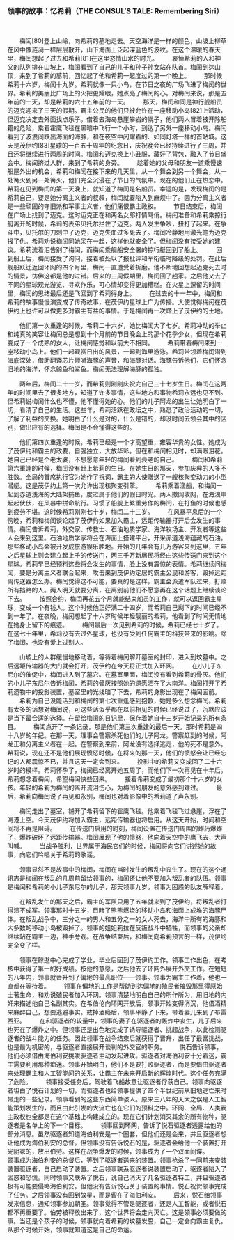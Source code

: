 
### 领事的故事：忆希莉（THE CONSUL’S TALE: Remembering Siri）

&emsp;&emsp;


&emsp;&emsp;梅闰[80]登上山岭，向希莉的墓地走去。天空海洋是一样的颜色，山坡上柳草在风中像涟漪一样层层散开，山下海面上泛起深蓝色的波纹。在这个温暖的春天里，梅闰想起了过去和希莉[81]在这里恣情山水的时光。
&emsp;&emsp;哀悼希莉的人和神父的队列排在山坡上，梅闰看到了自己的儿子和孙子孙女站在队首。梅闰到达山顶，来到了希莉的墓前，回忆起了他和希莉一起度过的第一个晚上。
&emsp;&emsp;那时候希莉十六岁，梅闰十九岁。希莉就像一只小鸟，在节日之夜的广场飞进了梅闰的世界。希莉的美丽比广场上的火把更耀眼，她点亮了梅闰的心。对梅闰来说，那是五年前的一天，却是希莉的六十五年前的一天。
&emsp;&emsp;那天，梅闰和同是神行舰船员的迈克迎来了三天的假期。霸主公民的他们只被允许在一座移动小岛[82]上活动，但迈克决定去外面找点乐子。借着去海岛悬崖攀岩的幌子，他们两人冒着被开除船籍的危险，乘着霍鹰飞毯在黑暗中飞行一个小时，到达了另外一座移动小岛。梅闰看到了波浪间跃出海面的海豚，和在夜空中闪耀着的、如同灯塔一样的首站城。这天是茂伊约[83]星球的一百五十周年的纪念日，庆祝晚会已经持续进行了三周，并且还将继续进行两周的时间。梅闰和迈克换上小丑服，藏好了背包，融入了节日盛会中。梅闰挤过人群，来到了希莉的身旁。
&emsp;&emsp;趁着她的父母和朋友一道乘慢速船屋外出的机会，希莉和梅闰在接下来的几天里，从一个舞会到另一个舞会，从一处篝火到另一处篝火，他们完全沉浸在了节日的气氛中。现在的他们正在热恋中。希莉在见到梅闰的第一天晚上，就知道了梅闰是名船员。幸运的是，发现梅闰的是希莉自己，要是她分离主义者的叔叔，梅闰就要陷入到麻烦中了。因为分离主义者是一些顽固的守旧派和军事主义者，他们痛恨霸主政权。
&emsp;&emsp;节日结束后，梅闰在广场上找到了迈克。这时迈克正在和两名女郎打情骂俏。梅闰准备和希莉乘掠行艇离开的时候，希莉的表弟贝托尔拦住了迈克。两人发生争吵，扭打了起来。在争斗中，贝托尔的刀刺中了迈克，迈克失血过多死去了。梅闰冷静地用激光笔为迈克报了仇。希莉劝说梅闰同她呆在一起，这样他就安全了。但梅闰没有接受她的建议。希莉流着泪告别了梅闰，而梅闰乘舰船安全署的掠行艇回到了船上。
&emsp;&emsp;回到船上后，梅闰接受了询问，接着被处以了报批评和军衔临时降级的处罚。在此后舰船跃迁返回环网的四个月里，梅闰一直遭受着折磨。他不断地回想起迈克死去时的情景，彷佛这都是他的过错。后来的三周假期里，梅闰回了趟家。之后他又去了不同的星球观光游览、寻欢作乐，可心情却变得更加糟糕。在火星上逗留的时间里，梅闰的思绪最后还是飞回到了希莉得身上。
&emsp;&emsp;在过去的十一年中，梅闰和希莉的故事慢慢演变成了传奇故事，在茂伊约星球上广为传播。大使觉得梅闰在茂伊约上也许可以做更多对霸主有益的事情。于是梅闰再一次踏上了茂伊约的土地。

&emsp;&emsp;他们第一次重逢的时候，希莉二十六岁，她比梅闰大了七岁。希莉冲动的举止和纯真的笑容让梅闰总是想到十个月前的节日晚会上的那个花季少女，但现在希莉变成了一个成熟的女人，让梅闰感觉和以前大不相同。
&emsp;&emsp;希莉带着梅闰来到一座移动小岛上。他们一起观赏日出的风景，一起到海里游泳。希莉带领着梅闰潜到海底深处，借助翻译芯片倾听海豚的声音，和海豚对话。海豚告诉他们，它们怀念旧地的海洋，怀念鲸鱼和鲨鱼。梅闰无法理解海豚的孤独。

&emsp;&emsp;两年后，梅闰二十一岁，而希莉则刚刚庆祝完自己三十七岁生日。梅闰在这两年的时间里去了很多地方，知道了许多事情，这些地方和事物希莉永远也见不到。但希莉说梅闰什么也不懂，他不懂得她的心。他们的儿子阿龙的出生让她明白了一切，看清了自己的生活。这些年，希莉活跃在政坛之中，熟悉了政治活动的一切，了解了利益的交换。她明白了什么是对的，什么是错的，却没时间去领会其中的区别，做出应有的选择。梅闰是不会懂得这些的。

&emsp;&emsp;他们第四次重逢的时候，希莉已经是一个才高望重，雍容华贵的女性。她成为了茂伊约和霸主的政要，自强独立，大放华彩。但在和梅闰相见时，却满眼泪花。她自己已经是个老太婆，不想愿意年轻的梅闰看到衰老的自己。
&emsp;&emsp;梅闰和希莉第六重逢的时候，梅闰没有赶上希莉的生日。在她生日的那天，参加庆典的人多不胜数。全局的首席执行官为她作了祝词，霸主的大使赠送了一艘核聚变动力的小型潜艇。这是茂伊约上第一次允许出现核聚变引擎。
&emsp;&emsp;希莉乘着渔船，和梅闰一起到赤道浅海的大陆架捕鱼，度过属于他们的假日时光。两人撒网收网，在海浪中起起伏伏，在风暴中拼命航行。习惯了船舰上繁重劳作的梅闰，在打鱼的时候也感到疲劳不堪。这时候希莉刚刚七十岁，梅闰二十三岁。
&emsp;&emsp;在风暴平息后的一个傍晚，希莉和梅闰谈论起了茂伊约如果加入霸主，远距传输器打开后会发生的事情。梅闰告诉希莉，外交家、传教士、石油地质学家、海洋牧场主、开发者等这些人会来到这里。石油地质学家将会在海面上搭建平台，开采赤道浅海蕴藏的石油。那些移动小岛会被开发成旅游娱乐胜地。开始的几年会有几万游客来到这里，五年之后星球上则会建立起上千的传送门，两三千万新居民将经由这些传送门来到这个星球。希莉早已经预料这些将会发生的事情，脸上没有震惊的表情。希莉继续问梅闰，要是分离主义者联合起来，攻击来到茂伊约定居的霸主公民和游客，毁掉远距离传送器怎么办。梅闰觉得这不可能，要真的是这样，霸主会派遣军队过来，打败所有挡路的人。两人明天就要分离，在离别前他们不愿意再在这个话题上继续谈论下去。
&emsp;&emsp;按照合约，梅闰再花五个月就能结束船员的工作，就可以返回霸主星球，变成一个有钱人。这个时候他正好满二十四岁，而希莉自己剩下的时间已经不到一年了。在夜晚，梅闰想起了十六岁时候年轻靓丽的希莉，他看到了时间无情地在她身上留下的痕迹。
&emsp;&emsp;梅闰最后一次见到希莉的时候，希莉已经七十岁了。在这七十年里，希莉没有去过外星球，也没有受到任何霸主的科技带来的影响。除了梅闰，也没有爱上过别人。

&emsp;&emsp;山坡上的人群缓慢地移动着，等待着梅闰解开墓室的封印，进入到坟墓中。之后远距传输器的大门就会打开，茂伊约在今天将正式加入环网。
&emsp;&emsp;在小儿子东尼尔的催促中，梅闰进入到了墓穴。在墓室里面，梅闰没有看到希莉的骨灰。他们的小儿子东尼尔告诉梅闰，希莉的骨灰按照她的遗愿洒在了大南洋。梅闰打开了希莉遗物中的投影装置，墓室里的光线暗了下去，希莉的身影出现在了梅闰面前。
&emsp;&emsp;希莉为自己没能活到和梅闰的第七次重逢感到抱歉，她是多么想念梅闰。希莉有太多的话想对梅闰说，可这些话似乎都在以前相见的时候已经说过了，沉默应该是当下最合适的选择。在留给梅闰的日记里，保存着她自十三岁开始记录的所有条目。
&emsp;&emsp;梅闰点开了一条记录，那是他们第三次重逢的最后一天。那时希莉是四十八岁的年纪。在那一天，理事会警察杀死他们的儿子阿龙。警察赶到的时候，阿龙正和分离主义者在一起。在警察到来前，阿龙没有选择逃走，他的死不是意外。希莉说，现在还不是他们展现愤怒时候，在将来的那一天，他们的愤怒会让已经忘记的人都震惊不已，并且这天一定会到来。
&emsp;&emsp;投影中的希莉又变成回了二十六岁时的模样。希莉怀孕了，梅闰已经离开她五周了，而他们下一次再见在十年后。希莉想念着梅闰，希望梅闰快些回来。
&emsp;&emsp;接着希莉变成了最初那个十六岁的女孩。年轻的希莉为梅闰的离开流泪伤心，为梅闰的朋友的意外感到难过。
&emsp;&emsp;最后，希莉向梅闰说了再见和永别，梅闰也对着影像中的希莉道了声永别。

&emsp;&emsp;梅闰走出了墓室，铺开了希莉留下的霍鹰飞毯。他乘着飞毯飞过悬崖，浮在了海港上空。今天茂伊约将加入霸主，远距传输器也将启用。从这天开始，时间和空间将不再是阻碍。
&emsp;&emsp;在传送门启用的时刻，梅闰设置在传送门周围的炸药爆炸了，爆炸破环了远距传输器。梅闰展现了他的愤怒，他向着天空中的鹰飞去，大声叫喊。
&emsp;&emsp;当战争胜利，世界属于海民它们的时候，梅闰将向它们讲述她的故事，向它们吟唱关于希莉的歌谣。

&emsp;&emsp;领事显然不是故事中的梅闰，梅闰在当时发生的叛乱中丧生了。现在的这个通讯志是梅闰在叛乱的几周前留给领事的，梅闰还让他不要加入叛乱者的队伍。领事是梅闰和希莉的小儿子东尼尔的儿子，那天领事九岁。领事为困惑的队友解释着。

&emsp;&emsp;在叛乱发生的那天之后，霸主的军队只用了五年就来到了茂伊约，将叛乱者打得溃不成军。领事那时十五岁，目睹了熊熊燃烧的移动小岛和海面上成堆的海豚尸体。在叛乱战争中，三分之一的男人和五分之一的女人死去，海洋中所有的海豚和大多数的移动小岛被毁掉了。领事的姐姐莉拉在反叛战斗中牺牲，而领事的父亲却继续站在霸主一边，袖手旁观。在战争结束后，和梅闰向希莉预言的一样，茂伊约完全变了样。

&emsp;&emsp;领事在鲸逖中心完成了学业，毕业后回到了茂伊约工作。领事工作出色，在考核中获得了第一的好成绩。按他的意愿，之后他去了环网外展开外交工作。在短短的八年内，领事就晋升到了偏地的最高职位——领事。领事为霸主工作着，他也一直都在等待着。
&emsp;&emsp;领事在偏地的工作是帮助到达偏地的殖民者摧毁那里得原始土著生命，和劝说殖民者加入环网。领事清楚地明白自己的所作所为，用旧地的内奸来描述他自己名副其实。在希伯伦向环网开放后，领事开始变得消沉，他借酒精来麻醉自己，想要逃避事实。戒掉酒瘾后，领事平静了下来，带着妻儿来到了布雷西亚。
&emsp;&emsp;在和驱逐者的较量中，领事的妻子在驱逐者的轰炸中丧生，儿子后来也死在了爆炸之中。但领事还是出色地完成了诱导驱逐者、挑起战争，以此检测驱逐者的战斗能力的任务。因此领事在战争结束后就获得了晋升，出任了最富挑战，也是最为机密的，与驱逐者直接展开谈判的外交官的职务。
&emsp;&emsp;悦石告诉领事，他们必须借由海伯利安挑唆驱逐者主动发起进攻。驱逐者对海伯利安十分着迷，霸主需要利用那种痴迷。领事开始明白，他们不是要打败驱逐者，而是要借由驱逐者来处理霸主和人工智能间的关系，让霸主在未来开启新的辉煌时代。这个任务充满了危险。
&emsp;&emsp;领事接受任务后，驾驶着飞船故意让驱逐者俘获自己。领事向驱逐者坦白了悦石计划的一切，而驱逐者也给领事提供了四个半世纪前从旧地逃亡来时带走的一些记录。领事看到的这些东西简单骇人。原来三八年的天大之误是人工智能策划发生的，而且由此引发的大流亡也在它们的预料之中。环网、全局、人类霸主政权也全都是在这个基础上构建成立的。现在它们计划消灭其余的所有物种，驱逐者是名单上的下一个目标。
&emsp;&emsp;领事回到环网，告诉了悦石驱逐者透露给他的部分消息。虽然驱逐者知道海伯利安是一个圈套，但他们还是会来，并且驱逐者想让他成为海伯利安的总督。但领事没有告诉悦石的是，驱逐者会给他一个装置打开光阴冢的，放出伯劳。这样在战争爆发的时候，领事成为了一个双面间谍。
&emsp;&emsp;领事成为海伯利安的总督后，等到了驱逐者送来的装置。领事枪杀了一同前来安装装置驱逐者，自己启动了装置。之后领事联系驱逐者说装置启动了，驱逐者陷入了困惑和恐慌。同时领事又联系了悦石，说自己消灭了几名驱逐者特工，并且驱逐者极有可能要侵略海伯利安。但他没有告诉悦石关于装置的事情。悦石祝贺领事完成了任务。之后领事没有回到故星，而是留在了海伯利安。
&emsp;&emsp;后来，悦石给领事发来信息，通知领事参加朝圣。领事觉得不管是驱逐者，还是人工智能，或者悦石都不再重要了。伯劳被释放出来了，这个世界将会走向灭亡。这是领事必须要做的事。当还是个孩子的时候，领事就向着希莉的坟墓发誓，自己一定会向霸主复仇。从那个时候开始，领事就知道这是自己的命运。
